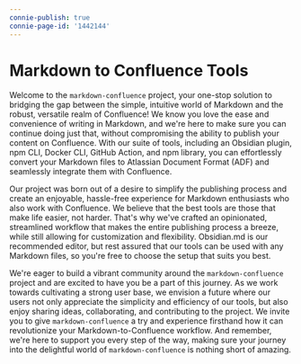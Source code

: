 ```yaml
---
connie-publish: true
connie-page-id: '1442144'
---
```

# Markdown to Confluence Tools

Welcome to the `markdown-confluence` project, your one-stop solution to bridging the gap between the simple, intuitive world of Markdown and the robust, versatile realm of Confluence! We know you love the ease and convenience of writing in Markdown, and we're here to make sure you can continue doing just that, without compromising the ability to publish your content on Confluence. With our suite of tools, including an Obsidian plugin, npm CLI, Docker CLI, GitHub Action, and npm library, you can effortlessly convert your Markdown files to Atlassian Document Format (ADF) and seamlessly integrate them with Confluence.

Our project was born out of a desire to simplify the publishing process and create an enjoyable, hassle-free experience for Markdown enthusiasts who also work with Confluence. We believe that the best tools are those that make life easier, not harder. That's why we've crafted an opinionated, streamlined workflow that makes the entire publishing process a breeze, while still allowing for customization and flexibility. Obsidian.md is our recommended editor, but rest assured that our tools can be used with any Markdown files, so you're free to choose the setup that suits you best.

We're eager to build a vibrant community around the `markdown-confluence` project and are excited to have you be a part of this journey. As we work towards cultivating a strong user base, we envision a future where our users not only appreciate the simplicity and efficiency of our tools, but also enjoy sharing ideas, collaborating, and contributing to the project. We invite you to give `markdown-confluence` a try and experience firsthand how it can revolutionize your Markdown-to-Confluence workflow. And remember, we're here to support you every step of the way, making sure your journey into the delightful world of `markdown-confluence` is nothing short of amazing.

